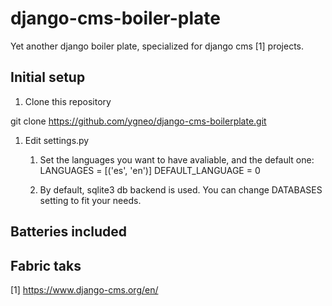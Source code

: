 django-cms-boiler-plate
=======================

Yet another django boiler plate, specialized for django cms [1] projects.

Initial setup
-------------

1. Clone this repository

  git clone https://github.com/ygneo/django-cms-boilerplate.git <your-project-name>


1. Edit settings.py
   1. Set the languages you want to have avaliable, and the default one:
     LANGUAGES = [('es', 'en')]
     DEFAULT_LANGUAGE = 0

   1. By default, sqlite3 db backend is used. You can change DATABASES setting to fit your needs.

Batteries included
------------------


Fabric taks
-----------


[1] https://www.django-cms.org/en/
